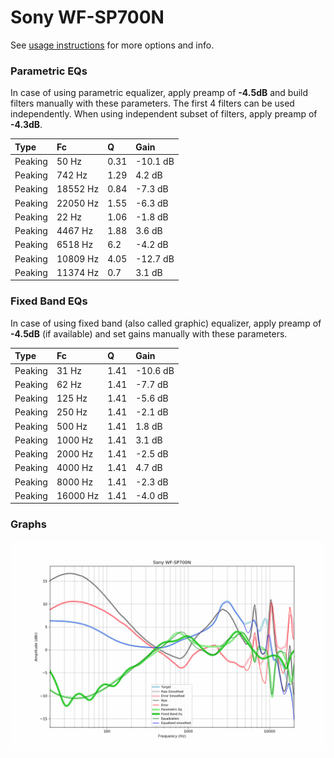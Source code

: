 # Sony WF-SP700N
See [usage instructions](https://github.com/jaakkopasanen/AutoEq#usage) for more options and info.

### Parametric EQs
In case of using parametric equalizer, apply preamp of **-4.5dB** and build filters manually
with these parameters. The first 4 filters can be used independently.
When using independent subset of filters, apply preamp of **-4.3dB**.

| Type    | Fc       |    Q | Gain     |
|:--------|:---------|:-----|:---------|
| Peaking | 50 Hz    | 0.31 | -10.1 dB |
| Peaking | 742 Hz   | 1.29 | 4.2 dB   |
| Peaking | 18552 Hz | 0.84 | -7.3 dB  |
| Peaking | 22050 Hz | 1.55 | -6.3 dB  |
| Peaking | 22 Hz    | 1.06 | -1.8 dB  |
| Peaking | 4467 Hz  | 1.88 | 3.6 dB   |
| Peaking | 6518 Hz  | 6.2  | -4.2 dB  |
| Peaking | 10809 Hz | 4.05 | -12.7 dB |
| Peaking | 11374 Hz | 0.7  | 3.1 dB   |

### Fixed Band EQs
In case of using fixed band (also called graphic) equalizer, apply preamp of **-4.5dB**
(if available) and set gains manually with these parameters.

| Type    | Fc       |    Q | Gain     |
|:--------|:---------|:-----|:---------|
| Peaking | 31 Hz    | 1.41 | -10.6 dB |
| Peaking | 62 Hz    | 1.41 | -7.7 dB  |
| Peaking | 125 Hz   | 1.41 | -5.6 dB  |
| Peaking | 250 Hz   | 1.41 | -2.1 dB  |
| Peaking | 500 Hz   | 1.41 | 1.8 dB   |
| Peaking | 1000 Hz  | 1.41 | 3.1 dB   |
| Peaking | 2000 Hz  | 1.41 | -2.5 dB  |
| Peaking | 4000 Hz  | 1.41 | 4.7 dB   |
| Peaking | 8000 Hz  | 1.41 | -2.3 dB  |
| Peaking | 16000 Hz | 1.41 | -4.0 dB  |

### Graphs
![](./Sony%20WF-SP700N.png)